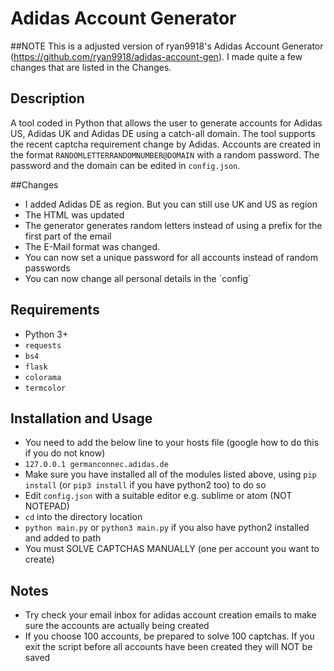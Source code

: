 # Adidas Account Generator

##NOTE
This is a adjusted version of ryan9918's Adidas Account Generator (https://github.com/ryan9918/adidas-account-gen).
I made quite a few changes that are listed in the Changes.

## Description
A tool coded in Python that allows the user to generate accounts for Adidas US, Adidas UK and Adidas DE using a catch-all domain.
The tool supports the recent captcha requirement change by Adidas.  Accounts are created in the format `RANDOMLETTERRANDOMNUMBER@DOMAIN` with a random password.
The password and the domain can be edited in `config.json`.

##Changes
- I added Adidas DE as region. But you can still use UK and US as region
- The HTML was updated
- The generator generates random letters instead of using a prefix for the first part of the email
- The E-Mail format was changed.
- You can now set a unique password for all accounts instead of random passwords
- You can now change all personal details in the ´config´


## Requirements
- Python 3+
- `requests`
- `bs4`
- `flask`
- `colorama`
- `termcolor`

## Installation and Usage
- You need to add the below line to your hosts file (google how to do this if you do not know)
- `127.0.0.1 germanconnec.adidas.de`
- Make sure you have installed all of the modules listed above, using `pip install` (or `pip3 install` if you have python2 too) to do so
- Edit `config.json` with a suitable editor e.g. sublime or atom (NOT NOTEPAD)
- `cd` into the directory location
- `python main.py` or `python3 main.py` if you also have python2 installed and added to path
- You must SOLVE CAPTCHAS MANUALLY (one per account you want to create)


## Notes
- Try check your email inbox for adidas account creation emails to make sure the accounts are actually being created
- If you choose 100 accounts, be prepared to solve 100 captchas. If you exit the script before all accounts have been created they will NOT be saved
